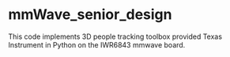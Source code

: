# mmWave_senior_design

This code implements 3D people tracking toolbox provided Texas Instrument in Python on the IWR6843 mmwave board.